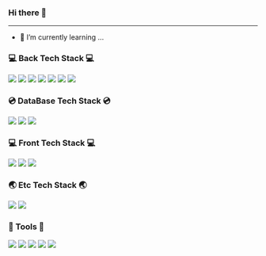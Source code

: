 ### Hi there 👀
------
- 🌱 I’m currently learning ...

<div align=left><h3>💻 Back Tech Stack 💻</h3></div>
<div align=left> 
  <img src="https://img.shields.io/badge/Java-007396?style=flat&logo=java&logoColor=white">
  <img src="https://img.shields.io/badge/Python-3776AB?style=flat&logo=python&logoColor=white">
  <img src="https://img.shields.io/badge/Node.js-339933?style=flat&logo=Node.js&logoColor=white">
  <img src="https://img.shields.io/badge/Express-000000?style=flat&logo=express&logoColor=white">
  <img src="https://img.shields.io/badge/ES6-FF7800?style=flat&logo=javascript&logoColor=white">
  <img src="https://img.shields.io/badge/Spring-6DB33F?style=flat&logo=spring&logoColor=white">
  <img src="https://img.shields.io/badge/JavaScript-F7DF1E?style=flat&logo=javascript&logoColor=black">
  <br>
</div>
<div align=left><h3>💿 DataBase Tech Stack 💿</h3></div>
<div align=left>
  <img src="https://img.shields.io/badge/Oracle-F80000?style=flat&logo=oracle&logoColor=white"> 
  <img src="https://img.shields.io/badge/Mysql-4479A1?style=flat&logo=mysql&logoColor=white">
  <img src="https://img.shields.io/badge/PostgreSQL-4169E1?style=flat&logo=PostgreSQL&logoColor=white">
  <br>
</div>
<div align=left><h3>💻 Front Tech Stack 💻</h3></div>
<div align=left>
  <img src="https://img.shields.io/badge/HTML-E34F26?style=flat&logo=html5&logoColor=white"> 
  <img src="https://img.shields.io/badge/CSS-1572B6?style=flat&logo=css3&logoColor=white">
  <img src="https://img.shields.io/badge/BootStrap-7952B3?style=flat&logo=bootstrap&logoColor=white">
  <br>
</div> 
<div align=left><h3>🌏 Etc Tech Stack 🌏</h3></div>
<div align=left>
  <img src="https://img.shields.io/badge/QGIS-589632?style=flat&logo=qgis&logoColor=white">
  <img src="https://img.shields.io/badge/ArcGIS-C7AC3?style=flat&logo=arcgis&logoColor=white">
</div>
<div align=left><h3>🔑 Tools 🔑</h3></div>
<div align=left>
  <img src="https://img.shields.io/badge/Visual Studio Code-FF3366?style=flat&logo=VisualStudioCode&logoColor=white">
  <img src="https://img.shields.io/badge/Eclipse IDE-2C2255?style=flat&logo=Eclipse IDE&logoColor=white">
  <img src="https://img.shields.io/badge/DJango-092E20?style=flat&logo=django&logoColor=white">
  <img src="https://img.shields.io/badge/GitHub-181717?style=flat&logo=github&logoColor=white">
  <img src="https://img.shields.io/badge/GitLab-FC6D26?style=flat&logo=gitlab&logoColor=white">
</div>
  <br>
  
  

<!--
**yeyang2673/yeyang2673** is a ✨ _special_ ✨ repository because its `README.md` (this file) appears on your GitHub profile.

Here are some ideas to get you started:

- 🔭 I’m currently working on ...
- 👯 I’m looking to collaborate on ...
- 🤔 I’m looking for help with ...
- 💬 Ask me about ...
- 📫 How to reach me: ...
- 😄 Pronouns: ...
- ⚡ Fun fact: ...
-->
